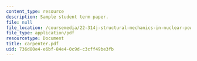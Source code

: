 ```yaml
---
content_type: resource
description: Sample student term paper.
file: null
file_location: /coursemedia/22-314j-structural-mechanics-in-nuclear-power-technology-fall-2006/736d80e4e6bf84e40c9dc3cff49be3fb_carpenter.pdf
file_type: application/pdf
resourcetype: Document
title: carpenter.pdf
uid: 736d80e4-e6bf-84e4-0c9d-c3cff49be3fb
---
```

